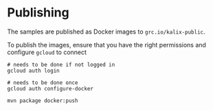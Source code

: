 # Publishing

The samples are published as Docker images to `grc.io/kalix-public`.

To publish the images, ensure that you have the right permissions and configure `gcloud` to connect

```shell
# needs to be done if not logged in
gcloud auth login 

# needs to be done once
gcloud auth configure-docker 
```

```shell
mvn package docker:push
```
